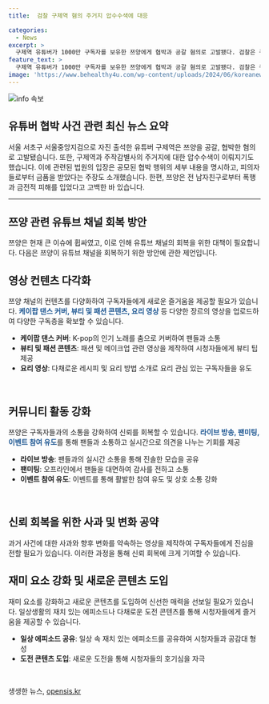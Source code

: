 ```yaml
---
title:  검찰 구제역 혐의 주거지 압수수색에 대응

categories:
  - News
excerpt: >
  구제역 유튜버가 1000만 구독자를 보유한 쯔양에게 협박과 공갈 혐의로 고발됐다. 검찰은 구제역과 주작감별사의 주거지를 압수수색하고, 협박행위와 금품 갈취 등의 혐의를 명시했다. 또한, 쯔양이 전 남자친구에게 폭행을 당하고 돈을 뜯긴 사실을 고백한 가운데, 사이버 렉카로 불리는 유튜버들이 쯔양을 협박하고 돈을 뜯어내는 등의 의혹이 떠오르고 있다.
feature_text: >
  구제역 유튜버가 1000만 구독자를 보유한 쯔양에게 협박과 공갈 혐의로 고발됐다. 검찰은 구제역과 주작감별사의 주거지를 압수수색하고, 협박행위와 금품 갈취 등의 혐의를 명시했다. 또한, 쯔양이 전 남자친구에게 폭행을 당하고 돈을 뜯긴 사실을 고백한 가운데, 사이버 렉카로 불리는 유튜버들이 쯔양을 협박하고 돈을 뜯어내는 등의 의혹이 떠오르고 있다.
image: 'https://www.behealthy4u.com/wp-content/uploads/2024/06/koreanews.jpg'
---
```


<p><img src="https://www.behealthy4u.com/wp-content/uploads/2024/06/koreanews.jpg" alt="info 속보" /></p>

<h2 data-ke-size="size26">유튜버 협박 사건 관련 최신 뉴스 요약</h2>

<p data-ke-size="size16">서울 서초구 서울중앙지검으로 자진 출석한 유튜버 구제역은 쯔양을 공갈, 협박한 혐의로 고발됐습니다. 또한, 구제역과 주작감별사의 주거지에 대한 압수수색이 이뤄지기도 했습니다. 이에 관련된 법원의 입장은 공모된 협박 행위의 세부 내용을 명시하고, 피의자들로부터 금품을 받았다는 주장도 소개했습니다. 한편, 쯔양은 전 남자친구로부터 폭행과 금전적 피해를 입었다고 고백한 바 있습니다.</p>

<hr>

<h2 data-ke-size="size26">쯔양 관련 유튜브 채널 회복 방안</h2>

<p data-ke-size="size16">쯔양은 현재 큰 이슈에 휩싸였고, 이로 인해 유튜브 채널의 회복을 위한 대책이 필요합니다. 다음은 쯔양이 유튜브 채널을 회복하기 위한 방안에 관한 제언입니다.</p>

<h2 data-ke-size="size26">영상 컨텐츠 다각화</h2>

<p data-ke-size="size16">쯔양 채널의 컨텐츠를 다양화하여 구독자들에게 새로운 즐거움을 제공할 필요가 있습니다. <b><span style="color: #1a5490;">케이팝 댄스 커버, 뷰티 및 패션 콘텐츠, 요리 영상</span></b> 등 다양한 장르의 영상을 업로드하여 다양한 구독층을 확보할 수 있습니다.</p>

<ul>
    <li><b>케이팝 댄스 커버</b>: K-pop의 인기 노래를 춤으로 커버하여 팬들과 소통</li>
    <li><b>뷰티 및 패션 콘텐츠</b>: 패션 및 메이크업 관련 영상을 제작하여 시청자들에게 뷰티 팁 제공</li>
    <li><b>요리 영상</b>: 다채로운 레시피 및 요리 방법 소개로 요리 관심 있는 구독자들을 유도</li>
</ul>

<p data-ke-size="size16">&nbsp;</p>

<h2 data-ke-size="size26">커뮤니티 활동 강화</h2>

<p data-ke-size="size16">쯔양은 구독자들과의 소통을 강화하여 신뢰를 회복할 수 있습니다. <b><span style="color: #1a5490;">라이브 방송, 팬미팅, 이벤트 참여 유도</span></b>를 통해 팬들과 소통하고 실시간으로 의견을 나누는 기회를 제공</p>

<ul>
    <li><b>라이브 방송</b>: 팬들과의 실시간 소통을 통해 진솔한 모습을 공유</li>
    <li><b>팬미팅</b>: 오프라인에서 팬들을 대면하여 감사를 전하고 소통</li>
    <li><b>이벤트 참여 유도</b>: 이벤트를 통해 활발한 참여 유도 및 상호 소통 강화</li>
</ul>

<p data-ke-size="size16">&nbsp;</p>

<h2 data-ke-size="size26">신뢰 회복을 위한 사과 및 변화 공약</h2>

<p data-ke-size="size16">과거 사건에 대한 사과와 향후 변화를 약속하는 영상을 제작하여 구독자들에게 진심을 전할 필요가 있습니다. 이러한 과정을 통해 신뢰 회복에 크게 기여할 수 있습니다.</p>

<h2 data-ke-size="size26">재미 요소 강화 및 새로운 콘텐츠 도입</h2>

<p data-ke-size="size16">재미 요소를 강화하고 새로운 콘텐츠를 도입하여 신선한 매력을 선보일 필요가 있습니다. 일상생활의 재치 있는 에피소드나 다채로운 도전 콘텐츠를 통해 시청자들에게 즐거움을 제공할 수 있습니다.</p>

<ul>
    <li><b>일상 에피소드 공유</b>: 일상 속 재치 있는 에피소드를 공유하여 시청자들과 공감대 형성</li>
    <li><b>도전 콘텐츠 도입</b>: 새로운 도전을 통해 시청자들의 호기심을 자극</li>
</ul>

<p data-ke-size="size16">&nbsp;</p>
생생한 뉴스, <a href="https://opensis.kr" rel="dofollow">opensis.kr</a>


